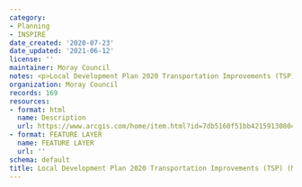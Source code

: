```yaml
---
category:
- Planning
- INSPIRE
date_created: '2020-07-23'
date_updated: '2021-06-12'
license: ''
maintainer: Moray Council
notes: <p>Local Development Plan 2020 Transportation Improvements (TSP) (Moray)</p>
organization: Moray Council
records: 169
resources:
- format: html
  name: Description
  url: https://www.arcgis.com/home/item.html?id=7db5160f51bb4215913080421e2533cf
- format: FEATURE LAYER
  name: FEATURE LAYER
  url: ''
schema: default
title: Local Development Plan 2020 Transportation Improvements (TSP) (Moray)
---
```

